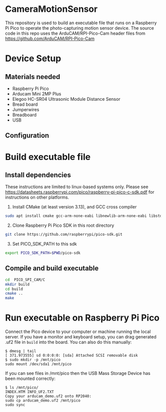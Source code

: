 # CameraMotionSensor 
This repository is used to build an executable file that runs on a Raspberry Pi Pico to operate the photo-capturing motion sensor device. The source code in this repo uses the ArduCAM/RPI-Pico-Cam header files from https://github.com/ArduCAM/RPI-Pico-Cam

# Device Setup
## Materials needed
- Raspberry Pi Pico
- Arducam Mini 2MP Plus
- Elegoo HC-SR04 Ultrasonic Module Distance Sensor
- Bread board 
- Jumperwires 
- Breadboard
- USB
## Configuration

# Build executable file
## Install dependencies 
These instructions are limited to linux-based systems only. Please see https://datasheets.raspberrypi.com/pico/raspberry-pi-pico-c-sdk.pdf for instructions on other platforms. 

1. Install CMake (at least version 3.13), and GCC cross compiler
```bash
sudo apt install cmake gcc-arm-none-eabi libnewlib-arm-none-eabi libstdc++-arm-none-eabi-newlib
```

2. Clone Raspberry Pi Pico SDK in this root directory
```bash
git clone https://github.com/raspberrypi/pico-sdk.git
```

3. Set PICO_SDK_PATH to this sdk
```bash
export PICO_SDK_PATH=$PWD/pico-sdk
```
## Compile and build executable

```bash
cd  PICO_SPI_CAM/C
mkdir build
cd build
cmake ..
make 
```
# Run executable on Raspberry Pi Pico
Connect the Pico device to your computer or machine running the local server. If you have a monitor and keyboard setup, you can drag generated .uf2 file in ```build``` into the board. You can also do this manually:
```
$ dmesg | tail
[ 371.973555] sd 0:0:0:0: [sda] Attached SCSI removable disk
$ sudo mkdir -p /mnt/pico
sudo mount /dev/sda1 /mnt/pico
```

If you can see files in /mnt/pico then the USB Mass Storage Device has been mounted correctly:

```
$ ls /mnt/pico/
INDEX.HTM INFO_UF2.TXT
Copy your arducam_demo.uf2 onto RP2040:
sudo cp arducam_demo.uf2 /mnt/pico
sudo sync
```

